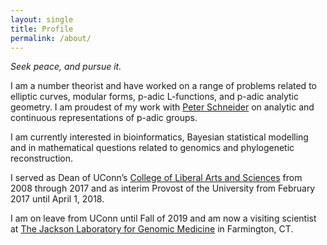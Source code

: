 ```yaml
---
layout: single
title: Profile
permalink: /about/
---
```


*Seek peace, and pursue it.*


I am a number theorist and have worked on a range of problems related to elliptic curves, modular forms, p-adic L-functions, and p-adic analytic geometry.  I am proudest of my work with [Peter Schneider](https://ivv5hpp.uni-muenster.de/u/pschnei2) on analytic and continuous representations of p-adic groups.

I am currently interested in bioinformatics, Bayesian statistical modelling and in mathematical questions related to genomics and phylogenetic reconstruction.

I served as Dean of UConn’s [College of Liberal Arts and Sciences](http://clas.uconn.edu)  from 2008 through 2017 and as interim Provost of the University from February 2017 until April 1, 2018.

I am on leave from UConn until Fall of 2019 and am now a visiting scientist at [The Jackson Laboratory for Genomic Medicine](http://jax.org) in Farmington, CT.
